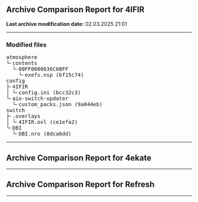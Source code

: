 <h2>Archive Comparison Report for <b>4IFIR</b></h2><b>Last archive modification date:</b> 02.03.2025 21:01<hr>

<h3>Modified files</h3>
<pre>atmosphere
└╴contents
  └╴00FF0000636C6BFF
    └╴exefs.nsp (bf15c74)
config
├╴4IFIR
│ └╴config.ini (bcc32c3)
└╴aio-switch-updater
  └╴custom_packs.json (9a044eb)
switch
├╴.overlays
│ └╴4IFIR.ovl (ce1efa2)
└╴DBI
  └╴DBI.nro (8dca6dd)
</pre>
<hr>

<h2>Archive Comparison Report for <b>4ekate</b></h2><hr>

<h2>Archive Comparison Report for <b>Refresh</b></h2><hr>

